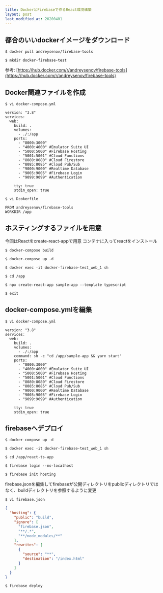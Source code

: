 ```yaml
---
title: DockerとFirebaseで作るReact環境構築
layout: post
last_modified_at: 20200401
---
```


## 都合のいいdockerイメージをダウンロード
`$ docker pull andreysenov/firebase-tools`

`$ mkdir docker-firebase-test`

参考: [https://hub.docker.com/r/andreysenov/firebase-tools](https://hub.docker.com/r/andreysenov/firebase-tools)

## Docker関連ファイルを作成

`$ vi docker-compose.yml`

```
version: "3.8"
services:
  web:
    build: .
    volumes:
      - ./:/app 
    ports:
      - "8000:3000"
      - "4000:4000" #Emulator Suite UI
      - "5000:5000" #Firebase Hosting
      - "5001:5001" #Cloud Functions
      - "8080:8080" #Cloud Firestore
      - "8085:8085" #Cloud Pub/Sub
      - "9000:9000" #Realtime Database
      - "9005:9005" #Firebase Login
      - "9099:9099" #Authentication
    
    tty: true
    stdin_open: true
```

`$ vi Dcokerfile`

```
FROM andreysenov/firebase-tools
WORKDIR /app
```

## ホスティングするファイルを用意
今回はReactをcreate-react-appで用意
コンテナに入ってreactをインストール

`$ docker-compose build`

`$ docker-compose up -d`

`$ docker exec -it docker-firebase-test_web_1 sh`

`$ cd /app`

`$ npx create-react-app sample-app --template typescript`

`$ exit`

## docker-compose.ymlを編集
`$ vi docker-compose.yml`

```
version: "3.8"
services:
  web:
    build: .
    volumes:
      - ./:/app 
    command: sh -c "cd /app/sample-app && yarn start"
    ports:
      - "8000:3000"
      - "4000:4000" #Emulator Suite UI
      - "5000:5000" #Firebase Hosting
      - "5001:5001" #Cloud Functions
      - "8080:8080" #Cloud Firestore
      - "8085:8085" #Cloud Pub/Sub
      - "9000:9000" #Realtime Database
      - "9005:9005" #Firebase Login
      - "9099:9099" #Authentication
    
    tty: true
    stdin_open: true
```

## firebaseへデプロイ
`$ docker-compose up -d`

`$ docker exec -it docker-firebase-test_web_1 sh`

`$ cd /app/react-ts-app`

`$ firebase login --no-localhost`

`$ firebase init hosting`

firebase.jsonを編集してfirebaseが公開ディレクトリをpublicディレクトリではなく、buildディレクトリを参照するように変更

`$ vi firebase.json`
```firebase.json
{
  "hosting": {
    "public": "build",
    "ignore": [
      "firebase.json",
      "**/.*",
      "**/node_modules/**"
    ],
    "rewrites": [
      {
        "source": "**",
        "destination": "/index.html"
      }
    ]
  }
}

```

`$ firebase deploy`

